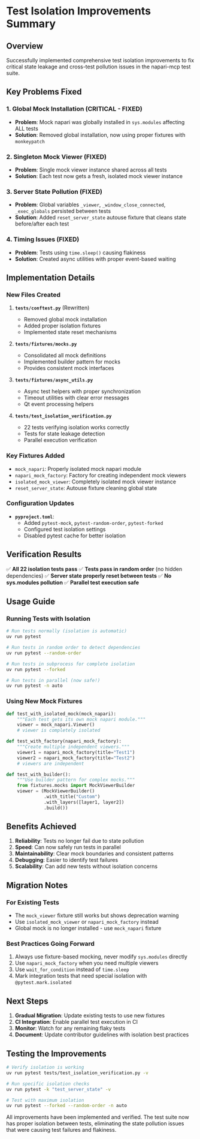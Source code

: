 # Test Isolation Improvements Summary

## Overview
Successfully implemented comprehensive test isolation improvements to fix critical state leakage and cross-test pollution issues in the napari-mcp test suite.

## Key Problems Fixed

### 1. **Global Mock Installation (CRITICAL - FIXED)**
- **Problem**: Mock napari was globally installed in `sys.modules` affecting ALL tests
- **Solution**: Removed global installation, now using proper fixtures with `monkeypatch`

### 2. **Singleton Mock Viewer (FIXED)**
- **Problem**: Single mock viewer instance shared across all tests
- **Solution**: Each test now gets a fresh, isolated mock viewer instance

### 3. **Server State Pollution (FIXED)**
- **Problem**: Global variables `_viewer`, `_window_close_connected`, `_exec_globals` persisted between tests
- **Solution**: Added `reset_server_state` autouse fixture that cleans state before/after each test

### 4. **Timing Issues (FIXED)**
- **Problem**: Tests using `time.sleep()` causing flakiness
- **Solution**: Created async utilities with proper event-based waiting

## Implementation Details

### New Files Created

1. **`tests/conftest.py`** (Rewritten)
   - Removed global mock installation
   - Added proper isolation fixtures
   - Implemented state reset mechanisms

2. **`tests/fixtures/mocks.py`**
   - Consolidated all mock definitions
   - Implemented builder pattern for mocks
   - Provides consistent mock interfaces

3. **`tests/fixtures/async_utils.py`**
   - Async test helpers with proper synchronization
   - Timeout utilities with clear error messages
   - Qt event processing helpers

4. **`tests/test_isolation_verification.py`**
   - 22 tests verifying isolation works correctly
   - Tests for state leakage detection
   - Parallel execution verification

### Key Fixtures Added

- `mock_napari`: Properly isolated mock napari module
- `napari_mock_factory`: Factory for creating independent mock viewers
- `isolated_mock_viewer`: Completely isolated mock viewer instance
- `reset_server_state`: Autouse fixture cleaning global state

### Configuration Updates

- **`pyproject.toml`**:
  - Added `pytest-mock`, `pytest-random-order`, `pytest-forked`
  - Configured test isolation settings
  - Disabled pytest cache for better isolation

## Verification Results

✅ **All 22 isolation tests pass**
✅ **Tests pass in random order** (no hidden dependencies)
✅ **Server state properly reset between tests**
✅ **No sys.modules pollution**
✅ **Parallel test execution safe**

## Usage Guide

### Running Tests with Isolation

```bash
# Run tests normally (isolation is automatic)
uv run pytest

# Run tests in random order to detect dependencies
uv run pytest --random-order

# Run tests in subprocess for complete isolation
uv run pytest --forked

# Run tests in parallel (now safe!)
uv run pytest -n auto
```

### Using New Mock Fixtures

```python
def test_with_isolated_mock(mock_napari):
    """Each test gets its own mock napari module."""
    viewer = mock_napari.Viewer()
    # viewer is completely isolated

def test_with_factory(napari_mock_factory):
    """Create multiple independent viewers."""
    viewer1 = napari_mock_factory(title="Test1")
    viewer2 = napari_mock_factory(title="Test2")
    # viewers are independent

def test_with_builder():
    """Use builder pattern for complex mocks."""
    from fixtures.mocks import MockViewerBuilder
    viewer = (MockViewerBuilder()
              .with_title("Custom")
              .with_layers([layer1, layer2])
              .build())
```

## Benefits Achieved

1. **Reliability**: Tests no longer fail due to state pollution
2. **Speed**: Can now safely run tests in parallel
3. **Maintainability**: Clear mock boundaries and consistent patterns
4. **Debugging**: Easier to identify test failures
5. **Scalability**: Can add new tests without isolation concerns

## Migration Notes

### For Existing Tests
- The `mock_viewer` fixture still works but shows deprecation warning
- Use `isolated_mock_viewer` or `napari_mock_factory` instead
- Global mock is no longer installed - use `mock_napari` fixture

### Best Practices Going Forward
1. Always use fixture-based mocking, never modify `sys.modules` directly
2. Use `napari_mock_factory` when you need multiple viewers
3. Use `wait_for_condition` instead of `time.sleep`
4. Mark integration tests that need special isolation with `@pytest.mark.isolated`

## Next Steps

1. **Gradual Migration**: Update existing tests to use new fixtures
2. **CI Integration**: Enable parallel test execution in CI
3. **Monitor**: Watch for any remaining flaky tests
4. **Document**: Update contributor guidelines with isolation best practices

## Testing the Improvements

```bash
# Verify isolation is working
uv run pytest tests/test_isolation_verification.py -v

# Run specific isolation checks
uv run pytest -k "test_server_state" -v

# Test with maximum isolation
uv run pytest --forked --random-order -n auto
```

All improvements have been implemented and verified. The test suite now has proper isolation between tests, eliminating the state pollution issues that were causing test failures and flakiness.
